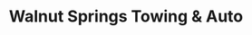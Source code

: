 ---
title: "Walnut Springs Towing & Auto"
url: /blacksburg/walnut-springs-towing-and-auto/
shop: car repair
---
